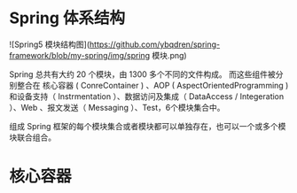 # Spring 体系结构
![Spring5 模块结构图](https://github.com/ybqdren/spring-framework/blob/my-spring/img/spring 模块.png)

Spring 总共有大约 20 个模块，由 1300 多个不同的文件构成。
而这些组件被分别整合在 核心容器 ( ConreContainer ) 、AOP ( AspectOrientedProgramming ) 
和设备支持（ Instrmentation ）、数据访问及集成（ DataAccess / Integeration ）、Web 、报文发送（ Messaging ）、Test，6个模块集合中。

组成 Spring 框架的每个模块集合或者模块都可以单独存在，也可以一个或多个模块联合组合。

# 核心容器



